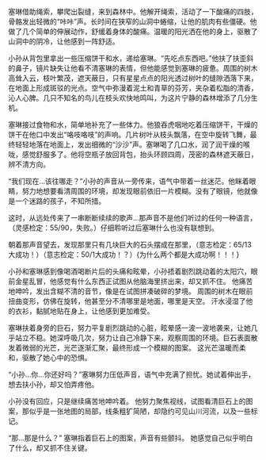 塞琳借助绳索，攀爬出裂缝，来到森林中。他解开绳索，活动了一下酸痛的四肢，骨骼发出轻微的“咔咔”声。长时间在狭窄的山洞中蜷缩，让他的肌肉有些僵硬。他做了几个简单的伸展动作，舒缓着身体的酸痛。温暖的阳光洒在他的身上，驱散了山洞中的阴冷，让他感到一阵舒适。

小孙从背包里拿出一些压缩饼干和水，递给塞琳。“先吃点东西吧。”他扶了扶歪斜的鼻子，镜片缺失让他看不清塞琳的表情，但他能感觉到塞琳的疲惫。周围的树木高耸入云，枝叶繁茂，遮天蔽日，只有星星点点的阳光透过树叶的缝隙洒落下来，在地面上形成斑驳的光点。空气中弥漫着泥土和青草的芬芳，夹杂着松脂的清香，沁人心脾。几只不知名的鸟儿在枝头欢快地鸣叫，为这片宁静的森林增添了几分生机。

塞琳接过食物和水，简单地补充了一些体力。他狼吞虎咽地吃着压缩饼干，干燥的饼干在他口中发出“咯吱咯吱”的声响。几片树叶从枝头飘落，在空中旋转飞舞，最终轻轻地落在地面上，发出细微的“沙沙”声。塞琳喝了几口水，润了润干燥的喉咙，感觉舒服多了。他将空瓶子放回背包，抬头环顾四周，茂密的森林遮天蔽日，辨不清方向。

“我们现在…该往哪走？”小孙的声音从一旁传来，语气中带着一丝迷茫。他眯着眼睛，努力地想要看清周围的环境，却发现眼前依旧一片模糊。没有了眼镜，他就像是一个迷路的孩子，不知所措。

这时，从远处传来了一串断断续续的歌声...那声音不是他们听过的任何一种语言，（灵感检定：55/90，失败。）仔细聆听过后塞琳什么也没有联想到。

朝着那声音望去，发现那里只有几块巨大的石头摆成在那里，（意志检定：65/13大成功！）（意志检定：50/1大成功！？）{为什么两个都是大成功啊！！！}

小孙和塞琳感到像喝酒喝断片后的头痛和眩晕，小孙捂着剧烈跳动着的太阳穴，眼前金星乱冒，他感觉有什么东西正试图从他脑海里挤出来，却又抓不住。 他痛苦地呻吟，发出含糊不清的音节，像是在试图拼凑破碎的梦境。 周围的树木在眼前扭曲变形，仿佛在旋转，他甚至分不清哪里是地面，哪里是天空。 汗水浸湿了他的衣衫，黏腻地贴在身上，让他感到更加难受。

塞琳扶着身旁的巨石，努力平复剧烈跳动的心脏，眩晕感一波一波地袭来，让她几乎站立不稳。她深呼吸几次，努力让自己冷静下来，观察周围的环境。巨石表面散发着微弱的光芒，光芒逐渐汇聚，最终形成一个模糊的图案。 这光芒温暖而柔和，驱散了她心中的恐惧。

“小孙…你…你还好吗？”塞琳努力压低声音，语气中充满了担忧。她试着伸出手，想去扶小孙，却又怕弄疼他。

小孙没有回应，只是继续痛苦地呻吟着。 他努力聚焦视线，试图看清巨石上的图案，那似乎是一张地图的局部，线条粗犷简陋，却隐约可见山川河流，以及一些标记。

“那…那是什么？” 塞琳指着巨石上的图案，声音有些颤抖。 她感觉自己似乎明白了什么，却又抓不住关键。